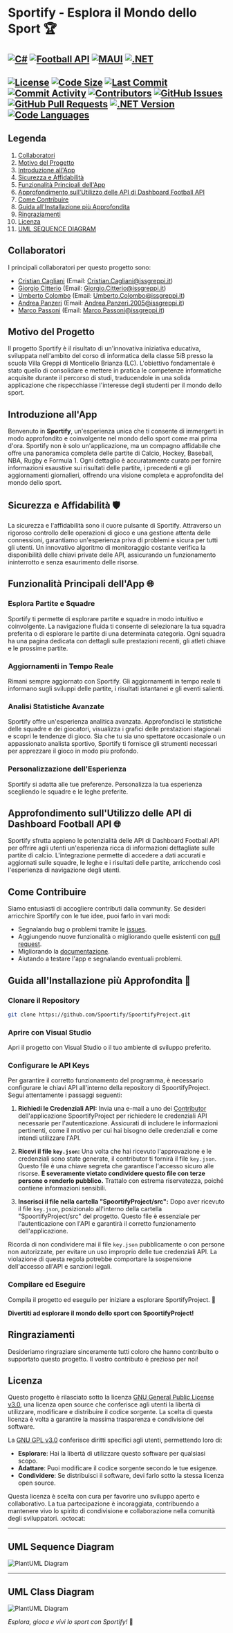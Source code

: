 # Sportify - Esplora il Mondo dello Sport 🏆

[![C#](https://img.shields.io/badge/C%23-FFA500.svg?style=for-the-badge&logo=c-sharp&logoColor=white)](https://learn.microsoft.com/it-it/dotnet/csharp/)
[![Football API](https://img.shields.io/badge/Football_API-800080.svg?style=for-the-badge)](https://dashboard.api-football.com/)
[![MAUI](https://img.shields.io/badge/MAUI-2B579A.svg?style=for-the-badge&logo=.net&logoColor=white)](https://learn.microsoft.com/it-it/dotnet/maui/what-is-maui?view=net-maui-8.0)
[![.NET](https://img.shields.io/badge/.NET-FF5733.svg?style=for-the-badge&logo=.net&logoColor=white)](https://dotnet.microsoft.com/en-us/download/dotnet/7.0/)
---
[![License](https://img.shields.io/badge/License-GPL%203.0-007EC6.svg?style=for-the-badge)](https://opensource.org/licenses/GPL-3.0)
[![Code Size](https://img.shields.io/github/languages/code-size/Spoortify/SpoortifyProject?style=for-the-badge&color=CD5C5C)](https://github.com/Spoortify/SpoortifyProject)
[![Last Commit](https://img.shields.io/github/last-commit/Spoortify/SpoortifyProject?style=for-the-badge&color=20B2AA)](https://github.com/Spoortify/SpoortifyProject)
[![Commit Activity](https://img.shields.io/github/commit-activity/m/Spoortify/SpoortifyProject?style=for-the-badge&color=BA55D3)](https://github.com/Spoortify/SpoortifyProject)
[![Contributors](https://img.shields.io/github/contributors/Spoortify/SpoortifyProject?style=for-the-badge&color=4CAF50)](https://github.com/Spoortify/SpoortifyProject/graphs/contributors)
[![GitHub Issues](https://img.shields.io/github/issues/Spoortify/SpoortifyProject?style=for-the-badge&color=FF4500)](https://github.com/Spoortify/SpoortifyProject/issues)
[![GitHub Pull Requests](https://img.shields.io/github/issues-pr/Spoortify/SpoortifyProject?style=for-the-badge&color=FFD700)](https://github.com/Spoortify/SpoortifyProject/pulls)
[![.NET Version](https://img.shields.io/badge/.NET%20Version-512BD4.svg?style=for-the-badge&logo=.net&logoColor=white)](https://dotnet.microsoft.com/download/dotnet/7.0)
[![Code Languages](https://img.shields.io/badge/Code%20Languages-csharp%2050%25%2C%20javascript%2030%25%2C%20python%2020%25-blueviolet.svg?style=for-the-badge)](https://github.com/Spoortify/SpoortifyProject/blob/README/.github/workflows/items/analisi_codice.yml)
---

## Legenda
1. [Collaboratori](#collaboratori)
2. [Motivo del Progetto](#motivo-del-progetto)
3. [Introduzione all'App](#introduzione-allapp)
4. [Sicurezza e Affidabilità](#sicurezza-e-affidabilità)
5. [Funzionalità Principali dell'App](#funzionalità-principali-dellapp)
6. [Approfondimento sull'Utilizzo delle API di Dashboard Football API](#approfondimento-sullutilizzo-delle-api-di-dashboard-football-api)
7. [Come Contribuire](#come-contribuire)
8. [Guida all'Installazione più Approfondita](#guida-allinstallazione-più-approfondita)
9. [Ringraziamenti](#ringraziamenti)
10. [Licenza](#licenza)
11. [UML SEQUENCE DIAGRAM](#uml-sequence-diagram)

## Collaboratori <a name="collaboratori"></a>

I principali collaboratori per questo progetto sono:

- [Cristian Cagliani](https://github.com/CristianCagliani) (Email: Cristian.Cagliani@issgreppi.it)
- [Giorgio Citterio](https://github.com/GiorgioCitterio) (Email: Giorgio.Citterio@issgreppi.it)
- [Umberto Colombo](https://github.com/umbecol) (Email: Umberto.Colombo@issgreppi.it)
- [Andrea Panzeri](https://github.com/AndreaPanzeri) (Email: Andrea.Panzeri.2005@issgreppi.it)
- [Marco Passoni](https://github.com/MarcoPassoni) (Email: Marco.Passoni@issgreppi.it)

## Motivo del Progetto <a name="motivo-del-progetto"></a>

Il progetto Sportify è il risultato di un'innovativa iniziativa educativa, sviluppata nell'ambito del corso di informatica della classe 5iB presso la scuola Villa Greppi di Monticello Brianza (LC). L'obiettivo fondamentale è stato quello di consolidare e mettere in pratica le competenze informatiche acquisite durante il percorso di studi, traducendole in una solida applicazione che rispecchiasse l'interesse degli studenti per il mondo dello sport.

## Introduzione all'App <a name="introduzione-allapp"></a>

Benvenuto in **Sportify**, un'esperienza unica che ti consente di immergerti in modo approfondito e coinvolgente nel mondo dello sport come mai prima d'ora. Sportify non è solo un'applicazione, ma un compagno affidabile che offre una panoramica completa delle partite di Calcio, Hockey, Baseball, NBA, Rugby e Formula 1. Ogni dettaglio è accuratamente curato per fornire informazioni esaustive sui risultati delle partite, i precedenti e gli aggiornamenti giornalieri, offrendo una visione completa e approfondita del mondo dello sport.

## Sicurezza e Affidabilità 🛡️ <a name="sicurezza-e-affidabilità"></a>

La sicurezza e l'affidabilità sono il cuore pulsante di Sportify. Attraverso un rigoroso controllo delle operazioni di gioco e una gestione attenta delle connessioni, garantiamo un'esperienza priva di problemi e sicura per tutti gli utenti. Un innovativo algoritmo di monitoraggio costante verifica la disponibilità delle chiavi private delle API, assicurando un funzionamento ininterrotto e senza esaurimento delle risorse.

## Funzionalità Principali dell'App 🌐 <a name="funzionalità-principali-dellapp"></a>

### Esplora Partite e Squadre

Sportify ti permette di esplorare partite e squadre in modo intuitivo e coinvolgente. La navigazione fluida ti consente di selezionare la tua squadra preferita o di esplorare le partite di una determinata categoria. Ogni squadra ha una pagina dedicata con dettagli sulle prestazioni recenti, gli atleti chiave e le prossime partite.

### Aggiornamenti in Tempo Reale

Rimani sempre aggiornato con Sportify. Gli aggiornamenti in tempo reale ti informano sugli sviluppi delle partite, i risultati istantanei e gli eventi salienti.

### Analisi Statistiche Avanzate

Sportify offre un'esperienza analitica avanzata. Approfondisci le statistiche delle squadre e dei giocatori, visualizza i grafici delle prestazioni stagionali e scopri le tendenze di gioco. Sia che tu sia uno spettatore occasionale o un appassionato analista sportivo, Sportify ti fornisce gli strumenti necessari per apprezzare il gioco in modo più profondo.

### Personalizzazione dell'Esperienza

Sportify si adatta alle tue preferenze. Personalizza la tua esperienza scegliendo le squadre e le leghe preferite.

## Approfondimento sull'Utilizzo delle API di Dashboard Football API 🌐 <a name="approfondimento-sullutilizzo-delle-api-di-dashboard-football-api"></a>

Sportify sfrutta appieno le potenzialità delle API di Dashboard Football API per offrire agli utenti un'esperienza ricca di informazioni dettagliate sulle partite di calcio. L'integrazione permette di accedere a dati accurati e aggiornati sulle squadre, le leghe e i risultati delle partite, arricchendo così l'esperienza di navigazione degli utenti.

## Come Contribuire <a name="come-contribuire"></a>

Siamo entusiasti di accogliere contributi dalla community. Se desideri arricchire Sportify con le tue idee, puoi farlo in vari modi:

- Segnalando bug o problemi tramite le [issues](https://github.com/Spoortify/SpoortifyProject/issues).
- Aggiungendo nuove funzionalità o migliorando quelle esistenti con [pull request](https://github.com/Spoortify/SpoortifyProject/pulls).
- Migliorando la [documentazione](https://github.com/Spoortify/SpoortifyProject/tree/UML/docs).
- Aiutando a testare l'app e segnalando eventuali problemi.

## Guida all'Installazione più Approfondita 🚀 <a name="guida-allinstallazione-più-approfondita"></a>

### Clonare il Repository

```bash
git clone https://github.com/Spoortify/SpoortifyProject.git
```

### Aprire con Visual Studio

Apri il progetto con Visual Studio o il tuo ambiente di sviluppo preferito.

### Configurare le API Keys

Per garantire il corretto funzionamento del programma, è necessario configurare le chiavi API all'interno della repository di SpoortifyProject. Segui attentamente i passaggi seguenti:

1. **Richiedi le Credenziali API:**
Invia una e-mail a uno dei [Contributor](#collaboratori) dell'applicazione SpoortifyProject per richiedere le credenziali API necessarie per l'autenticazione. Assicurati di includere le informazioni pertinenti, come il motivo per cui hai bisogno delle credenziali e come intendi utilizzare l'API.

2. **Ricevi il file `key.json`:**
   Una volta che hai ricevuto l'approvazione e le credenziali sono state generate, il contributor ti fornirà il file `key.json`. Questo file è una chiave segreta che garantisce l'accesso sicuro alle risorse. **È severamente vietato condividere questo file con terze persone o renderlo pubblico.** Trattalo con estrema riservatezza, poiché contiene informazioni sensibili.

3. **Inserisci il file nella cartella "SpoortifyProject/src":**
   Dopo aver ricevuto il file `key.json`, posizionalo all'interno della cartella "SpoortifyProject/src" del progetto. Questo file è essenziale per l'autenticazione con l'API e garantirà il corretto funzionamento dell'applicazione.

Ricorda di non condividere mai il file `key.json` pubblicamente o con persone non autorizzate, per evitare un uso improprio delle tue credenziali API. La violazione di questa regola potrebbe comportare la sospensione dell'accesso all'API e sanzioni legali.

### Compilare ed Eseguire

Compila il progetto ed eseguilo per iniziare a esplorare SportifyProject. 🚀

**Divertiti ad esplorare il mondo dello sport con SpoortifyProject!**

## Ringraziamenti <a name="ringraziamenti"></a>

Desideriamo ringraziare sinceramente tutti coloro che hanno contribuito o supportato questo progetto. Il vostro contributo è prezioso per noi!

## Licenza <a name="licenza"></a>
Questo progetto è rilasciato sotto la licenza [GNU General Public License v3.0](https://opensource.org/licenses/GPL-3.0), una licenza open source che conferisce agli utenti la libertà di utilizzare, modificare e distribuire il codice sorgente. La scelta di questa licenza è volta a garantire la massima trasparenza e condivisione del software.

La [GNU GPL v3.0](https://github.com/Spoortify/SpoortifyProject/blob/main/LICENSE) conferisce diritti specifici agli utenti, permettendo loro di:

- **Esplorare**: Hai la libertà di utilizzare questo software per qualsiasi scopo.
- **Adattare**: Puoi modificare il codice sorgente secondo le tue esigenze.
- **Condividere**: Se distribuisci il software, devi farlo sotto la stessa licenza open source.

Questa licenza è scelta con cura per favorire uno sviluppo aperto e collaborativo. La tua partecipazione è incoraggiata, contribuendo a mantenere vivo lo spirito di condivisione e collaborazione nella comunità degli sviluppatori. :octocat:

----
## UML Sequence Diagram <a name="uml-sequence-diagram"></a>
<img src="https://shorturl.at/fjrMU" alt="PlantUML Diagram">

----
## UML Class Diagram <a name="uml-class-diagram"></a>
<img src="https://shorturl.at/nxNQU" alt="PlantUML Diagram">


*Esplora, gioca e vivi lo sport con Sportify!* 🌟
